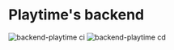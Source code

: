# Playtime's backend

![backend-playtime ci](https://github.com/vertical-scrolling/backend-playtime/actions/workflows/ci.yml/badge.svg)
![backend-playtime cd](https://github.com/vertical-scrolling/playtime/actions/workflows/cd.yml/badge.svg)
